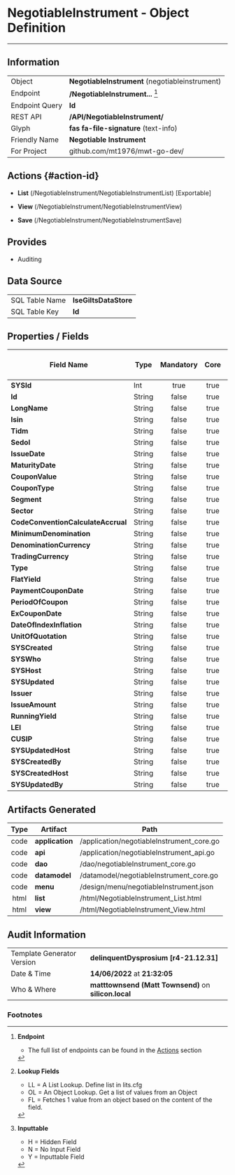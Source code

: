# **NegotiableInstrument** - Object Definition
---
##  Information
|   |   |
|---|---|
|Object         |**NegotiableInstrument** (negotiableinstrument) |
|Endpoint 	    |**/NegotiableInstrument...** [^1]|
|Endpoint Query |**Id**|
|REST API|**/API/NegotiableInstrument/**|
Glyph|**fas fa-file-signature** (text-info)
Friendly Name|**Negotiable Instrument**|
|For Project    |github.com/mt1976/mwt-go-dev/|

##  Actions {#action-id}
* **List** (/NegotiableInstrument/NegotiableInstrumentList) [Exportable]
* **View** (/NegotiableInstrument/NegotiableInstrumentView)

* **Save** (/NegotiableInstrument/NegotiableInstrumentSave)









##  Provides


* Auditing 




##  Data Source 
|   |   |
|---|---|
SQL Table Name       | **lseGiltsDataStore**
SQL Table Key | **Id**



##  Properties / Fields
| Field Name| Type | Mandatory | Core | Virtual | Overide | Lookup [^2]| Lookup Object      | Lookup Field Source         | Lookup Return Value                | Inputable [^3]|DB Column|Default Value| No Change | Callout | Internal |
| -- | --  | :--: | :--: | :--: |:--: |:--: |:--: |-- |-- |:--: |-- | --| :--: | :--: | :--: |
|**SYSId**|Int|true|true|false|false|||||NH|_id|0|false|false|true|
|**Id**|String|false|true|false|false|||||Y|id||false|false|false|
|**LongName**|String|false|true|false|false|||||Y|longName||false|false|false|
|**Isin**|String|false|true|false|false|||||Y|isin||false|false|false|
|**Tidm**|String|false|true|false|false|||||Y|tidm||false|false|false|
|**Sedol**|String|false|true|false|false|||||Y|sedol||false|false|false|
|**IssueDate**|String|false|true|false|false|||||Y|issueDate||false|false|false|
|**MaturityDate**|String|false|true|false|false|||||Y|maturityDate||false|false|false|
|**CouponValue**|String|false|true|false|false|||||Y|couponValue||false|false|false|
|**CouponType**|String|false|true|false|false|||||Y|couponType||false|false|false|
|**Segment**|String|false|true|false|false|||||Y|segment||false|false|false|
|**Sector**|String|false|true|false|false|||||Y|sector||false|false|false|
|**CodeConventionCalculateAccrual**|String|false|true|false|false|||||Y|codeConventionCalculateAccrual||false|false|false|
|**MinimumDenomination**|String|false|true|false|false|||||Y|minimumDenomination||false|false|false|
|**DenominationCurrency**|String|false|true|false|false|||||Y|denominationCurrency||false|false|false|
|**TradingCurrency**|String|false|true|false|false|||||Y|tradingCurrency||false|false|false|
|**Type**|String|false|true|false|false|||||Y|type||false|false|false|
|**FlatYield**|String|false|true|false|false|||||Y|flatYield||false|false|false|
|**PaymentCouponDate**|String|false|true|false|false|||||Y|paymentCouponDate||false|false|false|
|**PeriodOfCoupon**|String|false|true|false|false|||||Y|periodOfCoupon||false|false|false|
|**ExCouponDate**|String|false|true|false|false|||||Y|exCouponDate||false|false|false|
|**DateOfIndexInflation**|String|false|true|false|false|||||Y|dateOfIndexInflation||false|false|false|
|**UnitOfQuotation**|String|false|true|false|false|||||Y|unitOfQuotation||false|false|false|
|**SYSCreated**|String|false|true|false|false|||||NH|_created||false|false|true|
|**SYSWho**|String|false|true|false|false|||||NH|_who||false|false|true|
|**SYSHost**|String|false|true|false|false|||||NH|_host||false|false|true|
|**SYSUpdated**|String|false|true|false|false|||||NH|_updated||false|false|true|
|**Issuer**|String|false|true|false|false|||||Y|issuer||false|false|false|
|**IssueAmount**|String|false|true|false|false|||||Y|issueAmount||false|false|false|
|**RunningYield**|String|false|true|false|false|||||Y|runningYield||false|false|false|
|**LEI**|String|false|true|false|false|||||Y|LEI||false|false|false|
|**CUSIP**|String|false|true|false|false|||||Y|CUSIP||false|false|false|
|**SYSUpdatedHost**|String|false|true|false|false|||||NH|_updatedHost||false|false|true|
|**SYSCreatedBy**|String|false|true|false|false|||||NH|_createdBy||false|false|true|
|**SYSCreatedHost**|String|false|true|false|false|||||NH|_createdHost||false|false|true|
|**SYSUpdatedBy**|String|false|true|false|false|||||NH|_updatedBy||false|false|true|


##  Artifacts Generated
| Type | Artifact | Path|
| :--: | -- | -- |
| code | **application** | /application/negotiableInstrument_core.go |
| code | **api** | /application/negotiableInstrument_api.go |
| code | **dao** | /dao/negotiableInstrument_core.go |
| code | **datamodel** | /datamodel/negotiableInstrument_core.go |
| code | **menu** | /design/menu/negotiableInstrument.json |
| html | **list** | /html/NegotiableInstrument_List.html |
| html | **view** | /html/NegotiableInstrument_View.html |


## Audit Information
|   |   |
|---|---|
Template Generator Version   | **delinquentDysprosium [r4-21.12.31]**
Date & Time		     | **14/06/2022** at **21:32:05**
Who & Where		     | **matttownsend (Matt Townsend)** on **silicon.local**

### Footnotes
[^1]: **Endpoint**
    * The full list of endpoints can be found in the [Actions](#action-id) section
[^2]: **Lookup Fields**
    * LL = A List Lookup. Define list in lits.cfg
    * OL = An Object Lookup. Get a list of values from an Object
    * FL = Fetches 1 value from an object based on the content of the field. 
[^3]: **Inputtable**   
    * H = Hidden Field
    * N = No Input Field
    * Y = Inputtable Field